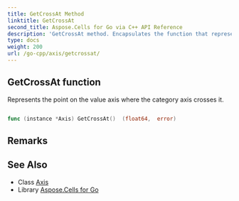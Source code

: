 ```yaml
---
title: GetCrossAt Method 
linktitle: GetCrossAt
second_title: Aspose.Cells for Go via C++ API Reference
description: 'GetCrossAt method. Encapsulates the function that represents getcrossat in Go.'
type: docs
weight: 200
url: /go-cpp/axis/getcrossat/
---
```


## GetCrossAt function

Represents the point on the value axis where the category axis crosses it.

```go

func (instance *Axis) GetCrossAt()  (float64,  error) 

```

## Remarks


## See Also

* Class [Axis](../)
* Library [Aspose.Cells for Go](../../)
